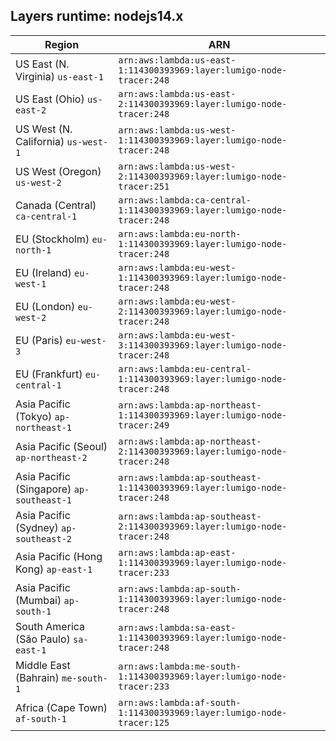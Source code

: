 Layers runtime: nodejs14.x
----
| Region | ARN |
| --- | --- |
|US East (N. Virginia)  `us-east-1`|`arn:aws:lambda:us-east-1:114300393969:layer:lumigo-node-tracer:248`|
|US East (Ohio)  `us-east-2`|`arn:aws:lambda:us-east-2:114300393969:layer:lumigo-node-tracer:248`|
|US West (N. California)  `us-west-1`|`arn:aws:lambda:us-west-1:114300393969:layer:lumigo-node-tracer:248`|
|US West (Oregon)  `us-west-2`|`arn:aws:lambda:us-west-2:114300393969:layer:lumigo-node-tracer:251`|
|Canada (Central)  `ca-central-1`|`arn:aws:lambda:ca-central-1:114300393969:layer:lumigo-node-tracer:248`|
|EU (Stockholm)  `eu-north-1`|`arn:aws:lambda:eu-north-1:114300393969:layer:lumigo-node-tracer:248`|
|EU (Ireland)  `eu-west-1`|`arn:aws:lambda:eu-west-1:114300393969:layer:lumigo-node-tracer:248`|
|EU (London)  `eu-west-2`|`arn:aws:lambda:eu-west-2:114300393969:layer:lumigo-node-tracer:248`|
|EU (Paris)  `eu-west-3`|`arn:aws:lambda:eu-west-3:114300393969:layer:lumigo-node-tracer:248`|
|EU (Frankfurt)  `eu-central-1`|`arn:aws:lambda:eu-central-1:114300393969:layer:lumigo-node-tracer:248`|
|Asia Pacific (Tokyo)  `ap-northeast-1`|`arn:aws:lambda:ap-northeast-1:114300393969:layer:lumigo-node-tracer:249`|
|Asia Pacific (Seoul)  `ap-northeast-2`|`arn:aws:lambda:ap-northeast-2:114300393969:layer:lumigo-node-tracer:248`|
|Asia Pacific (Singapore)  `ap-southeast-1`|`arn:aws:lambda:ap-southeast-1:114300393969:layer:lumigo-node-tracer:248`|
|Asia Pacific (Sydney)  `ap-southeast-2`|`arn:aws:lambda:ap-southeast-2:114300393969:layer:lumigo-node-tracer:248`|
|Asia Pacific (Hong Kong)  `ap-east-1`|`arn:aws:lambda:ap-east-1:114300393969:layer:lumigo-node-tracer:233`|
|Asia Pacific (Mumbai)  `ap-south-1`|`arn:aws:lambda:ap-south-1:114300393969:layer:lumigo-node-tracer:248`|
|South America (São Paulo)  `sa-east-1`|`arn:aws:lambda:sa-east-1:114300393969:layer:lumigo-node-tracer:248`|
|Middle East (Bahrain)  `me-south-1`|`arn:aws:lambda:me-south-1:114300393969:layer:lumigo-node-tracer:233`|
|Africa (Cape Town)  `af-south-1`|`arn:aws:lambda:af-south-1:114300393969:layer:lumigo-node-tracer:125`|
